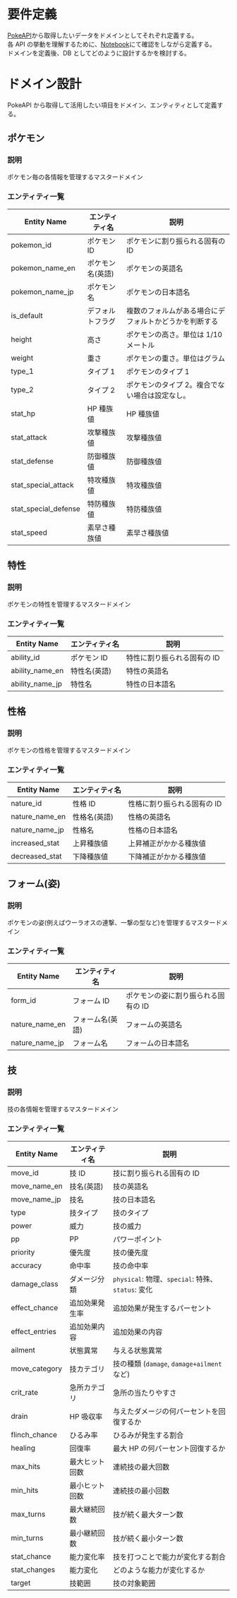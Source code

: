 # 要件定義

[PokeAPI](https://pokeapi.co/)から取得したいデータをドメインとしてそれぞれ定義する。  
各 API の挙動を理解するために、[Notebook](./pokeapi_experiment/api_experiment.ipynb)にて確認をしながら定義する。  
ドメインを定義後、DB としてどのように設計するかを検討する。

# ドメイン設計

PokeAPI から取得して活用したい項目をドメイン、エンティティとして定義する。

## ポケモン

### 説明

ポケモン毎の各情報を管理するマスタードメイン

### エンティティ一覧

| Entity Name          | エンティティ名   | 説明                                                   |
| -------------------- | ---------------- | ------------------------------------------------------ |
| pokemon_id           | ポケモン ID      | ポケモンに割り振られる固有の ID                        |
| pokemon_name_en      | ポケモン名(英語) | ポケモンの英語名                                       |
| pokemon_name_jp      | ポケモン名       | ポケモンの日本語名                                     |
| is_default           | デフォルトフラグ | 複数のフォルムがある場合にデフォルトかどうかを判断する |
| height               | 高さ             | ポケモンの高さ。単位は 1/10 メートル                   |
| weight               | 重さ             | ポケモンの重さ。単位はグラム                           |
| type_1               | タイプ 1         | ポケモンのタイプ 1                                     |
| type_2               | タイプ 2         | ポケモンのタイプ 2。複合でない場合は設定なし。         |
| stat_hp              | HP 種族値        | HP 種族値                                              |
| stat_attack          | 攻撃種族値       | 攻撃種族値                                             |
| stat_defense         | 防御種族値       | 防御種族値                                             |
| stat_special_attack  | 特攻種族値       | 特攻種族値                                             |
| stat_special_defense | 特防種族値       | 特防種族値                                             |
| stat_speed           | 素早さ種族値     | 素早さ種族値                                           |

## 特性

### 説明

ポケモンの特性を管理するマスタードメイン

### エンティティ一覧

| Entity Name     | エンティティ名 | 説明                        |
| --------------- | -------------- | --------------------------- |
| ability_id      | ポケモン ID    | 特性に割り振られる固有の ID |
| ability_name_en | 特性名(英語)   | 特性の英語名                |
| ability_name_jp | 特性名         | 特性の日本語名              |

## 性格

### 説明

ポケモンの性格を管理するマスタードメイン

### エンティティ一覧

| Entity Name    | エンティティ名 | 説明                        |
| -------------- | -------------- | --------------------------- |
| nature_id      | 性格 ID        | 性格に割り振られる固有の ID |
| nature_name_en | 性格名(英語)   | 性格の英語名                |
| nature_name_jp | 性格名         | 性格の日本語名              |
| increased_stat | 上昇種族値     | 上昇補正がかかる種族値      |
| decreased_stat | 下降種族値     | 下降補正がかかる種族値      |

## フォーム(姿)

### 説明

ポケモンの姿(例えばウーラオスの連撃、一撃の型など)を管理するマスタードメイン

### エンティティ一覧

| Entity Name    | エンティティ名   | 説明                                |
| -------------- | ---------------- | ----------------------------------- |
| form_id        | フォーム ID      | ポケモンの姿に割り振られる固有の ID |
| nature_name_en | フォーム名(英語) | フォームの英語名                    |
| nature_name_jp | フォーム名       | フォームの日本語名                  |

## 技

### 説明

技の各情報を管理するマスタードメイン

### エンティティ一覧

| Entity Name    | エンティティ名 | 説明                                              |
| -------------- | -------------- | ------------------------------------------------- |
| move_id        | 技 ID          | 技に割り振られる固有の ID                         |
| move_name_en   | 技名(英語)     | 技の英語名                                        |
| move_name_jp   | 技名           | 技の日本語名                                      |
| type           | 技タイプ       | 技のタイプ                                        |
| power          | 威力           | 技の威力                                          |
| pp             | PP             | パワーポイント　                                  |
| priority       | 優先度         | 技の優先度                                        |
| accuracy       | 命中率         | 技の命中率                                        |
| damage_class   | ダメージ分類   | `physical`: 物理、`special`: 特殊、`status`: 変化 |
| effect_chance  | 追加効果発生率 | 追加効果が発生するパーセント                      |
| effect_entries | 追加効果内容   | 追加効果の内容                                    |
| ailment        | 状態異常       | 与える状態異常                                    |
| move_category  | 技カテゴリ     | 技の種類 (`damage`, `damage+ailment`など)         |
| crit_rate      | 急所カテゴリ   | 急所の当たりやすさ                                |
| drain          | HP 吸収率      | 与えたダメージの何パーセントを回復するか          |
| flinch_chance  | ひるみ率       | ひるみが発生する割合                              |
| healing        | 回復率         | 最大 HP の何パーセント回復するか                  |
| max_hits       | 最大ヒット回数 | 連続技の最大回数                                  |
| min_hits       | 最小ヒット回数 | 連続技の最小回数                                  |
| max_turns      | 最大継続回数   | 技が続く最大ターン数                              |
| min_turns      | 最小継続回数   | 技が続く最小ターン数                              |
| stat_chance    | 能力変化率     | 技を打つことで能力が変化する割合                  |
| stat_changes   | 能力変化       | どのような能力が変化するか                        |
| target         | 技範囲         | 技の対象範囲                                      |
